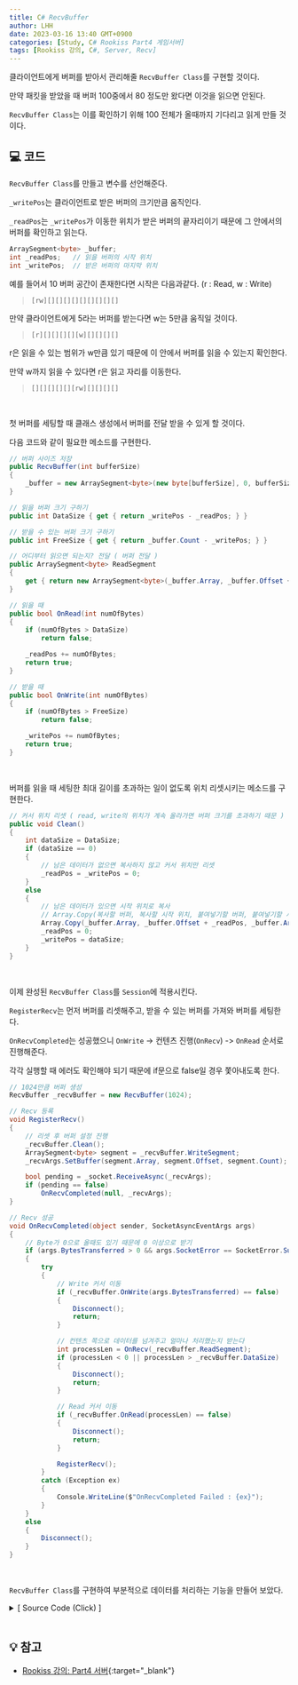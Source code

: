 ```yaml
---
title: C# RecvBuffer
author: LHH
date: 2023-03-16 13:40 GMT+0900
categories: [Study, C# Rookiss Part4 게임서버]
tags: [Rookiss 강의, C#, Server, Recv]
---
```


클라이언트에게 버퍼를 받아서 관리해줄 `RecvBuffer Class`를 구현할 것이다.

만약 패킷을 받았을 때 버퍼 100중에서 80 정도만 왔다면 이것을 읽으면 안된다.

`RecvBuffer Class`는 이를 확인하기 위해 100 전체가 올때까지 기다리고 읽게 만들 것이다.

## 💻 코드
`RecvBuffer Class`를 만들고 변수를 선언해준다.

`_writePos`는 클라이언트로 받은 버퍼의 크기만큼 움직인다.

`_readPos`는 `_writePos`가 이동한 위치가 받은 버퍼의 끝자리이기 때문에 그 안에서의 버퍼를 확인하고 읽는다.
```cs
ArraySegment<byte> _buffer;
int _readPos;   // 읽을 버퍼의 시작 위치
int _writePos;  // 받은 버퍼의 마지막 위치
```

예를 들어서 10 버퍼 공간이 존재한다면 시작은 다음과같다. (r : Read, w : Write)

> `[rw][][][][][][][][][]`

만약 클라이언트에게 5라는 버퍼를 받는다면 w는 5만큼 움직일 것이다.

> `[r][][][][][w][][][][]`

r은 읽을 수 있는 범위가 w만큼 있기 때문에 이 안에서 버퍼를 읽을 수 있는지 확인한다.

만약 w까지 읽을 수 있다면 r은 읽고 자리를 이동한다.

> `[][][][][][rw][][][][]`

<br>

첫 버퍼를 세팅할 때 클래스 생성에서 버퍼를 전달 받을 수 있게 할 것이다.

다음 코드와 같이 필요한 메소드를 구현한다.
```cs
// 버퍼 사이즈 저장
public RecvBuffer(int bufferSize)
{
    _buffer = new ArraySegment<byte>(new byte[bufferSize], 0, bufferSize);
}

// 읽을 버퍼 크기 구하기
public int DataSize { get { return _writePos - _readPos; } }

// 받을 수 있는 버퍼 크기 구하기
public int FreeSize { get { return _buffer.Count - _writePos; } }

// 어디부터 읽으면 되는지? 전달 ( 버퍼 전달 )
public ArraySegment<byte> ReadSegment
{
    get { return new ArraySegment<byte>(_buffer.Array, _buffer.Offset + _readPos, DataSize); }
}

// 읽을 때
public bool OnRead(int numOfBytes)
{
    if (numOfBytes > DataSize)
        return false;

    _readPos += numOfBytes;
    return true;
}

// 받을 때
public bool OnWrite(int numOfBytes)
{
    if (numOfBytes > FreeSize)
        return false;

    _writePos += numOfBytes;
    return true;
}
```
<br>

버퍼를 읽을 때 세팅한 최대 길이를 초과하는 일이 없도록 위치 리셋시키는 메소드를 구현한다.
```cs
// 커서 위치 리셋 ( read, write의 위치가 계속 올라가면 버퍼 크기를 초과하기 때문 )
public void Clean()
{
    int dataSize = DataSize;
    if (dataSize == 0)
    {
        // 남은 데이터가 없으면 복사하지 않고 커서 위치만 리셋
        _readPos = _writePos = 0;
    }
    else
    {
        // 남은 데이터가 있으면 시작 위치로 복사
        // Array.Copy(복사할 버퍼, 복사할 시작 위치, 붙여넣기할 버퍼, 붙여넣기할 시작 위치, 복붙할 크기);
        Array.Copy(_buffer.Array, _buffer.Offset + _readPos, _buffer.Array, _buffer.Offset, dataSize);
        _readPos = 0;
        _writePos = dataSize;
    }
}
```
<br>

이제 완성된 `RecvBuffer Class`를 `Session`에 적용시킨다.

`RegisterRecv`는 먼저 버퍼를 리셋해주고, 받을 수 있는 버퍼를 가져와 버퍼를 세팅한다.

`OnRecvCompleted`는 성공했으니 `OnWrite` -> 컨텐츠 진행(`OnRecv`) -> `OnRead` 순서로 진행해준다.

각각 실행할 때 에러도 확인해야 되기 때문에 if문으로 false일 경우 쫓아내도록 한다.
```cs
// 1024만큼 버퍼 생성
RecvBuffer _recvBuffer = new RecvBuffer(1024);

// Recv 등록
void RegisterRecv()
{
    // 리셋 후 버퍼 설정 진행
    _recvBuffer.Clean();
    ArraySegment<byte> segment = _recvBuffer.WriteSegment;
    _recvArgs.SetBuffer(segment.Array, segment.Offset, segment.Count);

    bool pending = _socket.ReceiveAsync(_recvArgs);
    if (pending == false)
        OnRecvCompleted(null, _recvArgs);
}

// Recv 성공
void OnRecvCompleted(object sender, SocketAsyncEventArgs args)
{
    // Byte가 0으로 올때도 있기 때문에 0 이상으로 받기
    if (args.BytesTransferred > 0 && args.SocketError == SocketError.Success)
    {
        try
        {
            // Write 커서 이동
            if (_recvBuffer.OnWrite(args.BytesTransferred) == false)
            {
                Disconnect();
                return;
            }

            // 컨텐츠 쪽으로 데이터를 넘겨주고 얼마나 처리했는지 받는다
            int processLen = OnRecv(_recvBuffer.ReadSegment);
            if (processLen < 0 || processLen > _recvBuffer.DataSize)
            {
                Disconnect();
                return;
            }

            // Read 커서 이동
            if (_recvBuffer.OnRead(processLen) == false)
            {
                Disconnect();
                return;
            }

            RegisterRecv();
        }
        catch (Exception ex)
        {
            Console.WriteLine($"OnRecvCompleted Failed : {ex}");
        }
    }
    else
    {
        Disconnect();
    }
}
```
<br>

`RecvBuffer Class`를 구현하여 부분적으로 데이터를 처리하는 기능을 만들어 보았다.

<details>
<summary> [ Source Code (Click) ] </summary>
<div markdown="1">

```cs
public class RecvBuffer
{
    // [][][][][][][][][][]
    ArraySegment<byte> _buffer;
    int _readPos;   // 읽을 버퍼의 시작 위치
    int _writePos;  // 받은 버퍼의 마지막 위치

    // 버퍼 사이즈 저장
    public RecvBuffer(int bufferSize)
    {
        _buffer = new ArraySegment<byte>(new byte[bufferSize], 0, bufferSize);
    }

    // 읽을 버퍼 크기 구하기
    public int DataSize { get { return _writePos - _readPos; } }

    // 받을 수 있는 버퍼 크기 구하기
    public int FreeSize { get { return _buffer.Count - _writePos; } }

    // 어디부터 읽으면 되는지? 전달 ( 버퍼 전달 )
    public ArraySegment<byte> ReadSegment
    {
        get { return new ArraySegment<byte>(_buffer.Array, _buffer.Offset + _readPos, DataSize); }
    }

    // 버퍼자리가 얼마나 남았는지? 전달 ( 버퍼 전달 )
    public ArraySegment<byte> WriteSegment
    {
        get { return new ArraySegment<byte>(_buffer.Array, _buffer.Offset + _writePos, FreeSize); }
    }

    // 커서 위치 리셋 ( read, write의 위치가 계속 올라가면 버퍼 크기를 초과하기 때문 )
    public void Clean()
    {
        int dataSize = DataSize;
        if (dataSize == 0)
        {
            // 남은 데이터가 없으면 복사하지 않고 커서 위치만 리셋
            _readPos = _writePos = 0;
        }
        else
        {
            // 남은 데이터가 있으면 시작 위치로 복사
            // Array.Copy(복사할 버퍼, 복사할 시작 위치, 붙여넣기할 버퍼, 붙여넣기할 시작 위치, 복붙할 크기);
            Array.Copy(_buffer.Array, _buffer.Offset + _readPos, _buffer.Array, _buffer.Offset, dataSize);
            _readPos = 0;
            _writePos = dataSize;
        }
    }

    // 읽을 때
    public bool OnRead(int numOfBytes)
    {
        if (numOfBytes > DataSize)
            return false;

        _readPos += numOfBytes;
        return true;
    }

    // 받을 때
    public bool OnWrite(int numOfBytes)
    {
        if (numOfBytes > FreeSize)
            return false;

        _writePos += numOfBytes;
        return true;
    }
}
```

</div>
</details>

<br>

## 💡 참고
- [Rookiss 강의: Part4 서버](https://www.inflearn.com/course/%EC%9C%A0%EB%8B%88%ED%8B%B0-mmorpg-%EA%B0%9C%EB%B0%9C-part4){:target="_blank"}